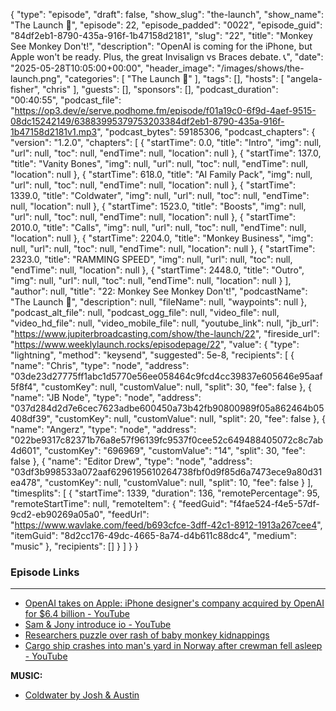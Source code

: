 {
  "type": "episode",
  "draft": false,
  "show_slug": "the-launch",
  "show_name": "The Launch 🚀",
  "episode": 22,
  "episode_padded": "0022",
  "episode_guid": "84df2eb1-8790-435a-916f-1b47158d2181",
  "slug": "22",
  "title": "Monkey See Monkey Don't!",
  "description": "OpenAI is coming for the iPhone, but Apple won't be ready. Plus, the great Invisalign vs Braces debate. 📞",
  "date": "2025-05-28T10:05:00+00:00",
  "header_image": "/images/shows/the-launch.png",
  "categories": [
    "The Launch 🚀"
  ],
  "tags": [],
  "hosts": [
    "angela-fisher",
    "chris"
  ],
  "guests": [],
  "sponsors": [],
  "podcast_duration": "00:40:55",
  "podcast_file": "https://op3.dev/e/serve.podhome.fm/episode/f01a19c0-6f9d-4aef-9515-08dc15242149/63883995379753203384df2eb1-8790-435a-916f-1b47158d2181v1.mp3",
  "podcast_bytes": 59185306,
  "podcast_chapters": {
    "version": "1.2.0",
    "chapters": [
      {
        "startTime": 0.0,
        "title": "Intro",
        "img": null,
        "url": null,
        "toc": null,
        "endTime": null,
        "location": null
      },
      {
        "startTime": 137.0,
        "title": "Vanity Bones",
        "img": null,
        "url": null,
        "toc": null,
        "endTime": null,
        "location": null
      },
      {
        "startTime": 618.0,
        "title": "AI Family Pack",
        "img": null,
        "url": null,
        "toc": null,
        "endTime": null,
        "location": null
      },
      {
        "startTime": 1339.0,
        "title": "Coldwater",
        "img": null,
        "url": null,
        "toc": null,
        "endTime": null,
        "location": null
      },
      {
        "startTime": 1523.0,
        "title": "Boosts",
        "img": null,
        "url": null,
        "toc": null,
        "endTime": null,
        "location": null
      },
      {
        "startTime": 2010.0,
        "title": "Calls",
        "img": null,
        "url": null,
        "toc": null,
        "endTime": null,
        "location": null
      },
      {
        "startTime": 2204.0,
        "title": "Monkey Business",
        "img": null,
        "url": null,
        "toc": null,
        "endTime": null,
        "location": null
      },
      {
        "startTime": 2323.0,
        "title": "RAMMING SPEED",
        "img": null,
        "url": null,
        "toc": null,
        "endTime": null,
        "location": null
      },
      {
        "startTime": 2448.0,
        "title": "Outro",
        "img": null,
        "url": null,
        "toc": null,
        "endTime": null,
        "location": null
      }
    ],
    "author": null,
    "title": "22: Monkey See Monkey Don't!",
    "podcastName": "The Launch 🚀",
    "description": null,
    "fileName": null,
    "waypoints": null
  },
  "podcast_alt_file": null,
  "podcast_ogg_file": null,
  "video_file": null,
  "video_hd_file": null,
  "video_mobile_file": null,
  "youtube_link": null,
  "jb_url": "https://www.jupiterbroadcasting.com/show/the-launch/22",
  "fireside_url": "https://www.weeklylaunch.rocks/episodepage/22",
  "value": {
    "type": "lightning",
    "method": "keysend",
    "suggested": 5e-8,
    "recipients": [
      {
        "name": "Chris",
        "type": "node",
        "address": "03de23d27775ff1abc1d5770e56ee058464c9fcd4cc39837e605646e95aaf5f8f4",
        "customKey": null,
        "customValue": null,
        "split": 30,
        "fee": false
      },
      {
        "name": "JB Node",
        "type": "node",
        "address": "037d284d2d7e6cec7623adbe600450a73b42fb90800989f05a862464b05408df39",
        "customKey": null,
        "customValue": null,
        "split": 20,
        "fee": false
      },
      {
        "name": "Angerz",
        "type": "node",
        "address": "022be9317c82371b76a8e57f96139fc9537f0cee52c649488405072c8c7ab4d601",
        "customKey": "696969",
        "customValue": "14",
        "split": 30,
        "fee": false
      },
      {
        "name": "Editor Drew",
        "type": "node",
        "address": "03df3b998533a072aaf6296195610264738fbf0d9f85d6a7473ece9a80d31ea478",
        "customKey": null,
        "customValue": null,
        "split": 10,
        "fee": false
      }
    ],
    "timesplits": [
      {
        "startTime": 1339,
        "duration": 136,
        "remotePercentage": 95,
        "remoteStartTime": null,
        "remoteItem": {
          "feedGuid": "f4fae524-f4e5-57df-9cd2-eb90269a05a0",
          "feedUrl": "https://www.wavlake.com/feed/b693cfce-3dff-42c1-8912-1913a267cee4",
          "itemGuid": "8d2cc176-49dc-4665-8a74-d4b611c88dc4",
          "medium": "music"
        },
        "recipients": []
      }
    ]
  }
}


### Episode Links

****

* [OpenAI takes on Apple: iPhone designer's company acquired by OpenAI for $6.4 billion - YouTube](https://www.youtube.com/watch?v=KUcTKVkr0xQ)
* [Sam & Jony introduce io - YouTube](https://youtu.be/W09bIpc)
* [Researchers puzzle over rash of baby monkey kidnappings ](https://www.npr.org/2025/05/19/nx-s1-5395983/baby-monkey-kidnappings-capuchin-howler-culture)
* [Cargo ship crashes into man's yard in Norway after crewman fell asleep - YouTube](https://www.youtube.com/watch?v=kO8MHFQ4ZTk)

**MUSIC:**

* [Coldwater by Josh & Austin](https://podcastindex.org/podcast/6422267)
